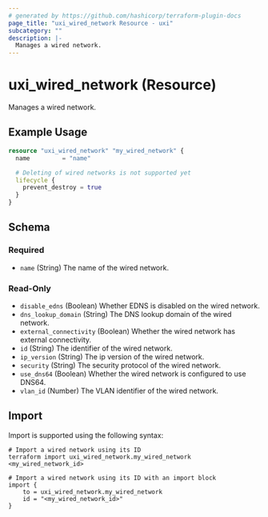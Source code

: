 ```yaml
---
# generated by https://github.com/hashicorp/terraform-plugin-docs
page_title: "uxi_wired_network Resource - uxi"
subcategory: ""
description: |-
  Manages a wired network.
---
```


# uxi_wired_network (Resource)

Manages a wired network.

## Example Usage

```terraform
resource "uxi_wired_network" "my_wired_network" {
  name         = "name"

  # Deleting of wired networks is not supported yet
  lifecycle {
    prevent_destroy = true
  }
}
```

<!-- schema generated by tfplugindocs -->
## Schema

### Required

- `name` (String) The name of the wired network.

### Read-Only

- `disable_edns` (Boolean) Whether EDNS is disabled on the wired network.
- `dns_lookup_domain` (String) The DNS lookup domain of the wired network.
- `external_connectivity` (Boolean) Whether the wired network has external connectivity.
- `id` (String) The identifier of the wired network.
- `ip_version` (String) The ip version of the wired network.
- `security` (String) The security protocol of the wired network.
- `use_dns64` (Boolean) Whether the wired network is configured to use DNS64.
- `vlan_id` (Number) The VLAN identifier of the wired network.

## Import

Import is supported using the following syntax:

```shell
# Import a wired network using its ID
terraform import uxi_wired_network.my_wired_network <my_wired_network_id>

# Import a wired network using its ID with an import block
import {
    to = uxi_wired_network.my_wired_network
    id = "<my_wired_network_id>"
}
```
